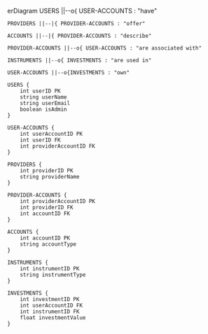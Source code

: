 erDiagram
    USERS ||--o{ USER-ACCOUNTS : "have"

    PROVIDERS ||--|{ PROVIDER-ACCOUNTS : "offer"

    ACCOUNTS ||--|{ PROVIDER-ACCOUNTS : "describe"

    PROVIDER-ACCOUNTS ||--o{ USER-ACCOUNTS : "are associated with"

    INSTRUMENTS ||--o{ INVESTMENTS : "are used in"
    
    USER-ACCOUNTS ||--o{INVESTMENTS : "own"

    USERS {
        int userID PK
        string userName
        string userEmail
        boolean isAdmin
    }

    USER-ACCOUNTS {
        int userAccountID PK
        int userID FK
        int providerAccountID FK
    }

    PROVIDERS {
        int providerID PK
        string providerName
    }

    PROVIDER-ACCOUNTS {
        int providerAccountID PK
        int providerID FK
        int accountID FK
    }

    ACCOUNTS {
        int accountID PK
        string accountType
    }

    INSTRUMENTS {
        int instrumentID PK
        string instrumentType
    }

    INVESTMENTS {
        int investmentID PK
        int userAccountID FK
        int instrumentID FK
        float investmentValue
    }
    
